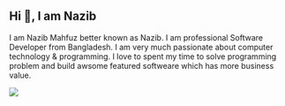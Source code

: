 ## Hi 👋, I am Nazib

I am Nazib Mahfuz better known as Nazib. I am professional Software Developer from Bangladesh. I am very much passionate about computer technology & programming. 
I love to spent my time to solve programming problem and build awsome featured softweare which has more business value.

![](https://komarev.com/ghpvc/?username=MahfuzNazib)



